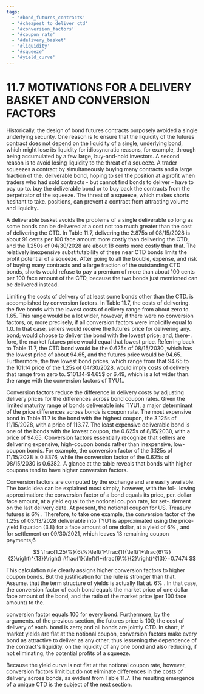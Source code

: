 ```yaml
---
tags:
  - '#bond_futures_contracts'
  - '#cheapest_to_deliver_ctd'
  - '#conversion_factors'
  - '#coupon_rate'
  - '#delivery_basket'
  - '#liquidity'
  - '#squeeze'
  - '#yield_curve'
---
```

# 11.7 MOTIVATIONS FOR A DELIVERY BASKET AND CONVERSION FACTORS  

Historically, the design of bond futures contracts purposely avoided a single underlying security. One reason is to ensure that the liquidity of the futures contract does not depend on the liquidity of a single, underlying bond, which might lose its liquidity for idiosyncratic reasons, for example, through being accumulated by a few large, buy-and-hold investors. A second reason is to avoid losing liquidity to the threat of a squeeze. A trader squeezes a contract by simultaneously buying many contracts and a large fraction of the. deliverable bond, hoping to sell the position at a profit when traders who had sold contracts - but cannot find bonds to deliver - have to pay up to. buy the deliverable bond or to buy back the contracts from the perpetrator of the squeeze. The threat of a squeeze, which makes shorts hesitant to take. positions, can prevent a contract from attracting volume and liquidity..  

A deliverable basket avoids the problems of a single deliverable so long as some bonds can be delivered at a cost not too much greater than the cost of delivering the CTD. In Table 11.7, delivering the 2.875s of 08/15/2028 is about 91 cents per 100 face amount more costly than delivering the CTD, and the 1.250s of 04/30/2028 are about 18 cents more costly than that. The relatively inexpensive substitutability of these near CTD bonds limits the profit potential of a squeeze. After going to all the trouble, expense, and risk of buying many contracts and a large fraction of the outstanding CTD bonds, shorts would refuse to pay a premium of more than about 100 cents per 100 face amount of the CTD, because the two bonds just mentioned can be delivered instead.  

Limiting the costs of delivery of at least some bonds other than the CTD. is accomplished by conversion factors. In Table 11.7, the costs of delivering. the five bonds with the lowest costs of delivery range from about zero to. 1.65. This range would be a lot wider, however, if there were no conversion factors, or, more precisely, if all conversion factors were implicitly equal to 1.0. In that case, sellers would receive the futures price for delivering any. bond; would choose to deliver the bond with the lowest price; and, there-. fore, the market futures price would equal that lowest price. Referring back to Table 11.7, the CTD bond would be the 0.625s of $08/15/2030$ ,which has the lowest price of about 94.65, and the futures price would be 94.65. Furthermore, the five lowest bond prices, which range from that 94.65 to the 101.14 price of the 1.25s of 04/30/2028, would imply costs of delivery that range from zero to. $101.14-94.65\$ or 6.49, which is a lot wider than. the range with the conversion factors of TYU1..  

Conversion factors reduce the difference in delivery costs by adjusting delivery prices for the differences across bond coupon rates. Given the limited maturity range of bonds deliverable into TYU1, a major determinant of the price differences across bonds is coupon rate. The most expensive bond in Table 11.7 is the bond with the highest coupon, the 3.125s of 11/15/2028, with a price of 113.77. The least expensive deliverable bond is one of the bonds with the lowest coupon, the 0.625s of 8/15/2030, with a price of 94.65. Conversion factors essentially recognize that sellers are delivering expensive, high-coupon bonds rather than inexpensive, low-coupon bonds. For example, the conversion factor of the 3.125s of 11/15/2028 is 0.8376, while the conversion factor of the 0.625s of 08/15/2030 is 0.6382. A glance at the table reveals that bonds with higher coupons tend to have higher conversion factors.  

Conversion factors are computed by the exchange and are easily available. The basic idea can be explained most simply, however, with the fol-. lowing approximation: the conversion factor of a bond equals its price, per. dollar face amount, at a yield equal to the notional coupon rate, for set-. tlement on the last delivery date. At present, the notional coupon for US. Treasury futures is $6\%$ . Therefore, to take one example, the conversion factor of the 1.25s of $03/13/2028$ deliverable into TYU1 is approximated using the price-yield Equation (3.8) for a face amount of one dollar, at a yield of $6\%$ , and for settlement on 09/30/2021, which leaves 13 remaining coupon payments,6  

$$
\frac{1.25\%}{6\%}\left(1-\frac{1}{\left(1+\frac{6\%}{2}\right)^{13}}\right)+\frac{1}{\left(1+\frac{6\%}{2}\right)^{13}}=0.7474
$$  

This calculation rule clearly assigns higher conversion factors to higher coupon bonds. But the justification for the rule is stronger than that. Assume. that the term structure of yields is actually flat at. $6\%$ . In that case, the conversion factor of each bond equals the market price of one dollar face amount of the bond, and the ratio of the market price (per 100 face amount) to the.  

conversion factor equals 100 for every bond. Furthermore, by the arguments. of the previous section, the futures price is 100; the cost of delivery of each. bond is zero; and all bonds are jointly CTD. In short, if market yields are flat at the notional coupon, conversion factors make every bond as attractive to deliver as any other, thus lessening the dependence of the contract's liquidity. on the liquidity of any one bond and also reducing, if not eliminating, the potential profits of a squeeze.  

Because the yield curve is not flat at the notional coupon rate, however, conversion factors limit but do not eliminate differences in the costs of delivery across bonds, as evident from Table 11.7. The resulting emergence of a unique CTD is the subject of the next section.  
